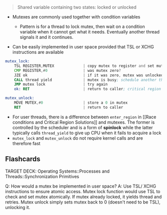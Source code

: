 > Shared variable containing two states: locked or unlocked

- Mutexes are commonly used together with condition variables
	- Pattern is for a thread to lock mutex, then wait on a condition variable when it cannot get what it needs. Eventually another thread signals it and it continues.

- Can be easily implemented in user space provided that TSL or XCHG instructions are available

```asm
mutex_lock:
	TSL REGISTER,MUTEX             | copy mutex to register and set mutex to 1
	CMP REGISTER,#0                | was mutex zero?
	JZE ok                         | if it was zero, mutex was unlocked, so return
	CALL thread yield              | mutex is busy; schedule another thread
	JMP mutex lock                 | try again
	ok: RET                        | return to caller; critical region entered

mutex_unlock:
	MOVE MUTEX,#0                  | store a 0 in mutex
	RET                            | return to caller
```

- For user threads, there is a difference between `enter_region` in [[Race conditions and Critical Region Solutions]] and mutexes. The former is controlled by the scheduler and is a form of **spinlock** while the latter typically calls `thread_yield` to give up CPU when it fails to acquire a lock
- `mutex_lock` and `mutex_unlock` do not require kernel calls and are therefore fast

## Flashcards

TARGET DECK: Operating Systems::Processes and Threads::Synchronization Primitives

Q: How would a mutex be implemented in user space?
A: Use TSL/ XCHG instructions to ensure atomic access. Mutex lock function would use TSL to check and set mutex atomically. If mutex already locked, it yields thread and retries. Mutex unlock simply sets mutex back to 0 (doesn't need to be TSL), unlocking it.
